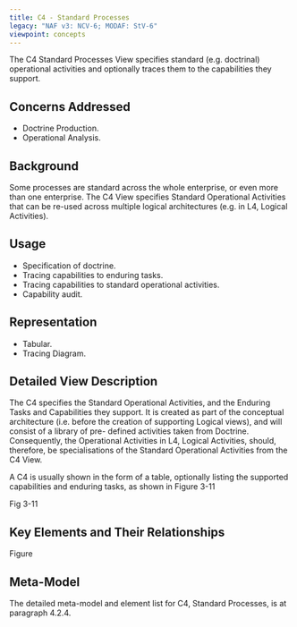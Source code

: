 ```yaml
---
title: C4 - Standard Processes
legacy: "NAF v3: NCV-6; MODAF: StV-6"
viewpoint: concepts
---
```


The C4 Standard Processes View specifies standard (e.g. doctrinal)
operational activities and optionally traces them to the capabilities they
support.

## Concerns Addressed

* Doctrine Production.
* Operational Analysis.

## Background


Some processes are standard across the whole enterprise, or even more than one
enterprise.  The C4 View specifies Standard Operational Activities that can
be re-used across multiple logical architectures (e.g. in L4, Logical
Activities).

## Usage

* Specification of doctrine.
* Tracing capabilities to enduring tasks.
* Tracing capabilities to standard operational activities.
* Capability audit.

## Representation

* Tabular.
* Tracing Diagram.

## Detailed View Description

The C4 specifies the Standard Operational Activities, and the Enduring Tasks and
Capabilities they support. It is created as part of the conceptual architecture (i.e.
before the creation of supporting Logical views), and will consist of a library of pre-
defined activities taken from Doctrine. Consequently, the Operational Activities in L4,
Logical Activities, should, therefore, be specialisations of the Standard Operational
Activities from the C4 View.

A C4 is usually shown in the form of a table, optionally listing the supported
capabilities and enduring tasks, as shown in Figure 3-11

Fig 3-11

## Key Elements and Their Relationships

Figure

## Meta-Model

The detailed meta-model and element list for C4, Standard Processes, is at
paragraph 4.2.4.

